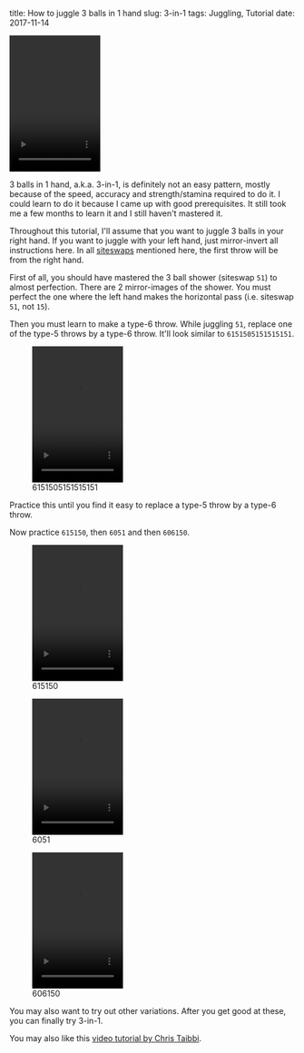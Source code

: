 title: How to juggle 3 balls in 1 hand
slug: 3-in-1
tags: Juggling, Tutorial
date: 2017-11-14


<p>
<video class="dark-filter" autoplay muted loop width="160" height="240"
    src="{static}/img/siteswaps/60.gif.mp4" alt="juggling 3 balls in 1 hand" title="60"></video>
</p>

3 balls in 1 hand, a.k.a. 3-in-1, is definitely not an easy pattern,
mostly because of the speed, accuracy and strength/stamina required to do it.
I could learn to do it because I came up with good prerequisites.
It still took me a few months to learn it and I still haven't mastered it.

Throughout this tutorial, I'll assume that you want to juggle 3 balls in your right hand.
If you want to juggle with your left hand, just mirror-invert all instructions here.
In all [siteswaps](https://en.wikipedia.org/wiki/Siteswap) mentioned here,
the first throw will be from the right hand.

First of all, you should have mastered the 3 ball shower (siteswap `51`) to almost perfection.
There are 2 mirror-images of the shower.
You must perfect the one where the left hand makes the horizontal pass
(i.e. siteswap `51`, not `15`).

Then you must learn to make a type-6 throw.
While juggling `51`, replace one of the type-5 throws by a type-6 throw.
It'll look similar to `6151505151515151`.

<figure>
    <video class="dark-filter" autoplay muted loop width="160" height="240"
        src="{static}/img/siteswaps/6151505151515151.gif.mp4"
        alt="juggling 51 with occasional type-6 throws"></video>
    <figcaption>6151505151515151</figcaption>
</figure>

Practice this until you find it easy to replace a type-5 throw by a type-6 throw.

Now practice `615150`, then `6051` and then `606150`.

<div class="gallery">
<figure>
    <video class="dark-filter" autoplay muted loop width="160" height="240"
        src="{static}/img/siteswaps/615150.gif.mp4" alt="pattern 615150"></video>
    <figcaption>615150</figcaption>
</figure>
<figure>
    <video class="dark-filter" autoplay muted loop width="160" height="240"
        src="{static}/img/siteswaps/6051.gif.mp4" alt="pattern 6051"></video>
    <figcaption>6051</figcaption>
</figure>
<figure>
    <video class="dark-filter" autoplay muted loop width="160" height="240"
        src="{static}/img/siteswaps/606150.gif.mp4" alt="pattern 606150"></video>
    <figcaption>606150</figcaption>
</figure>
</div>

You may also want to try out other variations.
After you get good at these, you can finally try 3-in-1.

You may also like this [video tutorial by Chris Taibbi](https://www.youtube.com/watch?v=z2k3ugex7Kw).
